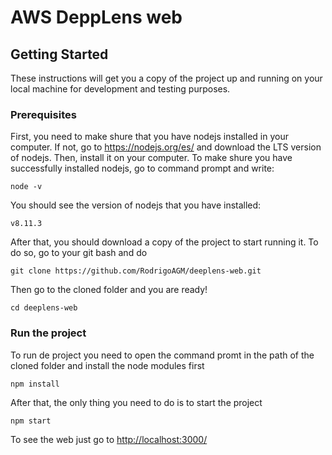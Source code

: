 # AWS DeppLens web

## Getting Started

These instructions will get you a copy of the project up and running on your local machine for development and testing purposes.

### Prerequisites

First, you need to make shure that you have nodejs installed in your computer. If not, go to <a href="https://nodejs.org/es/" target="_blank">https://nodejs.org/es/</a> and download the LTS version of nodejs. Then, install it on your computer. To make shure you have successfully installed nodejs, go to command prompt and write:
```
node -v
```
You should see the version of nodejs that you have installed: 
```
v8.11.3
```

After that, you should download a copy of the project to start running it. To do so, go to your git bash and do
```
git clone https://github.com/RodrigoAGM/deeplens-web.git
```

Then go to the cloned folder and you are ready!
```
cd deeplens-web
```

### Run the project

To run de project you need to open the command promt in the path of the cloned folder and install the node modules first
```
npm install
```
After that, the only thing you need to do is to start the project
```
npm start
```
To see the web just go to <a href="http://localhost:3000/" target="_blank">http://localhost:3000/</a>

